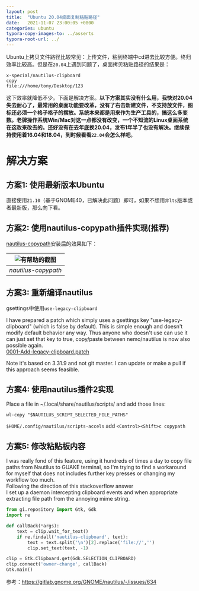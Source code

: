 ```yaml
---
layout: post
title:  "Ubuntu 20.04桌面复制粘贴路径"
date:   2021-11-07 23:00:05 +0800
categories: ubuntu
typora-copy-images-to: ../asserts
typora-root-url: ../
---
```


Ubuntu上拷贝文件路径比较常见：上传文件，粘到终端中cd进去比较方便。终归效率比较高。但是在`20.04`上遇到问题了，桌面拷贝粘贴路径的结果是：
```
x-special/nautilus-clipboard
copy
file:///home/tony/Desktop/123
```
这下效率就降低不少。下面是解决方案。**以下方案其实没有什么用，我快对20.04失去耐心了，最常用的桌面功能要改革，没有了右击新建文件，不支持放文件，图标还必须一个格子格子的摆放。系统本来都是用来作为生产工具的，搞这么多变数。老牌操作系统Win/Mac对这一点都没有改变，一个不知流的Linux桌面系统在这改来改去的。还好没有在去年底换20.04，发布1年半了也没有解决。继续保持使用着16.04和18.04，到时候看看`22.04`会怎么样吧**。

# 解决方案

## 方案1: 使用最新版本Ubuntu   
直接使用`21.10`（基于GNOME40，已解决此问题）即可，如果不想用`非lts`版本或者最新版，那么向下看。

## 方案2: 使用nautilus-copypath插件实现(推荐)
[nautilus-copypath][1]安装后的效果如下：

| ![有帮助的截图](/assets/nautilus-copypath.png) | 
|:--:| 
| *nautilus-copypath* |

## 方案3: 重新编译nautilus   
gsettings中使用`use-legacy-clipboard`

I have prepared a patch which simply uses a gsettings key "use-legacy-clipboard" (which is false by default). This is simple enough and doesn't modify default behavior any way. Thus anyone who doesn't use can use it can just set that key to true, copy/paste between nemo/nautilus is now also possible again.  
[0001-Add-legacy-clipboard.patch][2]

Note it's based on 3.31.9 and not git master. I can update or make a pull if this approach seems feasible.

## 方案4: 使用nautilus插件2实现   
Place a file in ~/.local/share/nautilus/scripts/ and add those lines:
```shell
wl-copy "$NAUTILUS_SCRIPT_SELECTED_FILE_PATHS"
```
`$HOME/.config/nautilus/scripts-accels` add `<Control><Shift>c copypath`
## 方案5: 修改粘贴板内容   
I was really fond of this feature, using it hundreds of times a day to copy file paths from Nautilus to GUAKE terminal, so I'm trying to find a workaround for myself that does not includes further key presses or changing my workflow too much.  
Following the direction of this stackoverflow answer  
I set up a daemon intercepting clipboard events and when appropriate extracting file path from the annoying mime string.

```python
from gi.repository import Gtk, Gdk
import re

def callBack(*args):
    text = clip.wait_for_text()
    if re.findall('nautilus-clipboard', text):
        text = text.split('\n')[2].replace('file://','')
        clip.set_text(text, -1)

clip = Gtk.Clipboard.get(Gdk.SELECTION_CLIPBOARD)
clip.connect('owner-change', callBack)
Gtk.main()

```


参考：https://gitlab.gnome.org/GNOME/nautilus/-/issues/634

[1]: https://github.com/ronen25/nautilus-copypath
[2]: https://gitlab.gnome.org/GNOME/nautilus/uploads/b5a39917a3f2c7f97423838044e6e150/0001-Add-legacy-clipboard.patch
